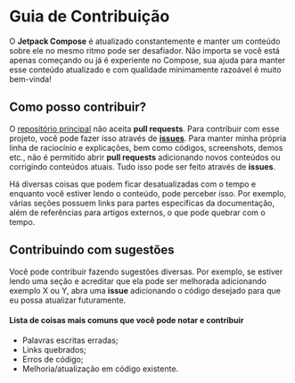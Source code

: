 # Guia de Contribuição

O **Jetpack Compose** é atualizado constantemente e manter um conteúdo sobre ele no mesmo ritmo pode ser desafiador. Não importa se você está apenas começando ou já é experiente no Compose, sua ajuda para manter esse conteúdo atualizado e com qualidade minimamente razoável é muito bem-vinda!

## Como posso contribuir?

O [repositório principal](https://github.com/jsericksk/Jetpack-Compose-Journey) não aceita **pull requests**. Para contribuir com esse projeto, você pode fazer isso através de [**issues**](https://github.com/jsericksk/Jetpack-Compose-Journey/issues). Para manter minha própria linha de raciocínio e explicações, bem como códigos, screenshots, demos etc., não é permitido abrir **pull requests** adicionando novos conteúdos ou corrigindo conteúdos atuais. Tudo isso pode ser feito através de **issues**.

Há diversas coisas que podem ficar desatualizadas com o tempo e enquanto você estiver lendo o conteúdo, pode perceber isso. Por exemplo, várias seções possuem links para partes específicas da documentação, além de referências para artigos externos, o que pode quebrar com o tempo.

## Contribuindo com sugestões

Você pode contribuir fazendo sugestões diversas. Por exemplo, se estiver lendo uma seção e acreditar que ela pode ser melhorada adicionando exemplo X ou Y, abra uma **issue** adicionando o código desejado para que eu possa atualizar futuramente.

#### Lista de coisas mais comuns que você pode notar e contribuir

- Palavras escritas erradas;
- Links quebrados;
- Erros de código;
- Melhoria/atualização em código existente.